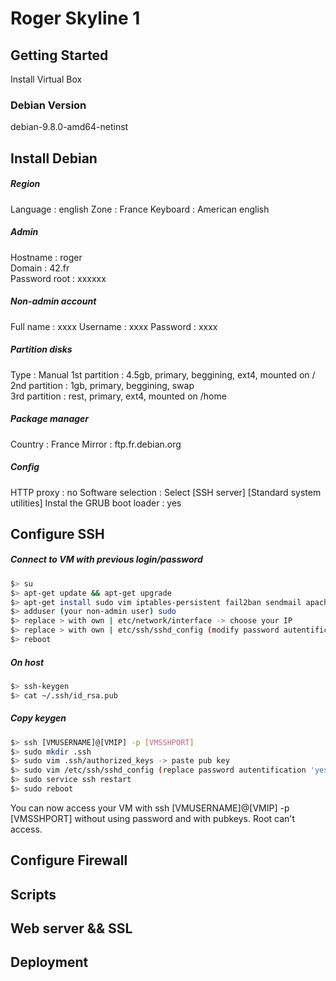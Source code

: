 # Roger Skyline 1

## Getting Started

Install Virtual Box

### Debian Version

debian-9.8.0-amd64-netinst

## Install Debian

##### Region
Language : english
Zone : France
Keyboard : American english
##### Admin
Hostname : roger <br>
Domain : 42.fr <br>
Password root : xxxxxx <br>
##### Non-admin account
Full name : xxxx
Username : xxxx
Password : xxxx
##### Partition disks
Type : Manual
1st partition : 4.5gb, primary, beggining, ext4, mounted on / <br>
2nd partition : 1gb, primary, beggining, swap <br>
3rd partition : rest, primary, ext4, mounted on /home <br>
##### Package manager
Country : France
Mirror : ftp.fr.debian.org
##### Config
HTTP proxy : no
Software selection : Select [SSH server] [Standard system utilities]
Instal the GRUB boot loader : yes

## Configure SSH

##### Connect to VM with previous login/password
```bash
$> su
$> apt-get update && apt-get upgrade
$> apt-get install sudo vim iptables-persistent fail2ban sendmail apache2 portsentry
$> adduser (your non-admin user) sudo
$> replace > with own | etc/network/interface -> choose your IP
$> replace > with own | etc/ssh/sshd_config (modify password autentification to 'yes') -> choose your port
$> reboot
```
##### On host
```bash
$> ssh-keygen
$> cat ~/.ssh/id_rsa.pub
```
##### Copy keygen
```bash
$> ssh [VMUSERNAME]@[VMIP] -p [VMSSHPORT]
$> sudo mkdir .ssh
$> sudo vim .ssh/authorized_keys -> paste pub key 
$> sudo vim /etc/ssh/sshd_config (replace password autentification 'yes' to 'no')
$> sudo service ssh restart
$> sudo reboot
```
You can now access your VM with ssh [VMUSERNAME]@[VMIP] -p [VMSSHPORT] without using password and with pubkeys. Root can't access.

## Configure Firewall
## Scripts
## Web server && SSL
## Deployment
